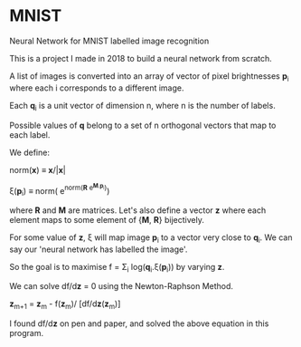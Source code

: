 # MNIST
Neural Network for MNIST labelled image recognition

This is a project I made in 2018 to build a neural network from scratch.

A list of images is converted into an array of vector of pixel brightnesses __p__<sub>i</sub> where each i corresponds to a different image.

Each __q__<sub>i</sub> is a unit vector of dimension n, where n is the number of labels.

Possible values of __q__ belong to a set of n orthogonal vectors that map to each label.

We define:

norm(__x__) ≡ __x__/|__x__|

ξ(__p__<sub>i</sub>) ≡ norm( e<sup>norm(__R__ e<sup>__M__.__p__<sub>i</sub></sup>)</sup>)

where __R__ and __M__ are matrices. Let's also define a vector **z** where each element maps to some element of {__M__, __R__} bijectively.

For some value of **z**, ξ will map image __p__<sub>i</sub> to a vector very close to __q__<sub>i</sub>. We can say our 'neural network has labelled the image'.

So the goal is to maximise f = Σ<sub>i</sub> log(__q__<sub>i</sub>.ξ(__p__<sub>i</sub>)) by varying __z__.

We can solve df/d**z** = 0 using the Newton-Raphson Method.

**z**<sub>m+1</sub> = **z**<sub>m</sub> - f(**z**<sub>m</sub>)/ [df/d**z**(__z__<sub>m</sub>)]

I found df/d**z** on pen and paper, and solved the above equation in this program.
